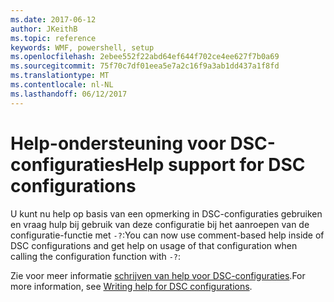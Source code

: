 ```yaml
---
ms.date: 2017-06-12
author: JKeithB
ms.topic: reference
keywords: WMF, powershell, setup
ms.openlocfilehash: 2ebee552f22abd64ef644f702ce4ee627f7b0a69
ms.sourcegitcommit: 75f70c7df01eea5e7a2c16f9a3ab1dd437a1f8fd
ms.translationtype: MT
ms.contentlocale: nl-NL
ms.lasthandoff: 06/12/2017
---
```

# <a name="help-support-for-dsc-configurations"></a><span data-ttu-id="8e390-102">Help-ondersteuning voor DSC-configuraties</span><span class="sxs-lookup"><span data-stu-id="8e390-102">Help support for DSC configurations</span></span>

<span data-ttu-id="8e390-103">U kunt nu help op basis van een opmerking in DSC-configuraties gebruiken en vraag hulp bij gebruik van deze configuratie bij het aanroepen van de configuratie-functie met `-?`:</span><span class="sxs-lookup"><span data-stu-id="8e390-103">You can now use comment-based help inside of DSC configurations and get help on usage of that configuration when calling the configuration function with `-?`:</span></span>  

<span data-ttu-id="8e390-104">Zie voor meer informatie [schrijven van help voor DSC-configuraties](https://msdn.microsoft.com/powershell/dsc/confighelp).</span><span class="sxs-lookup"><span data-stu-id="8e390-104">For more information, see [Writing help for DSC configurations](https://msdn.microsoft.com/powershell/dsc/confighelp).</span></span>

